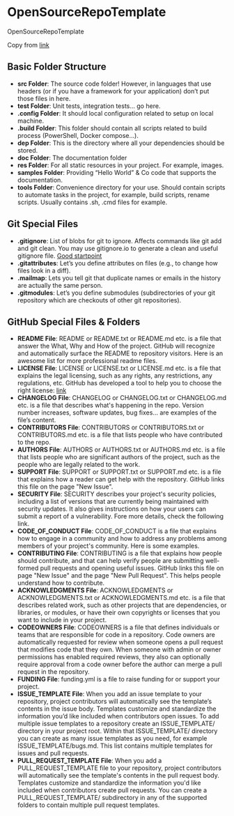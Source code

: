# OpenSourceRepoTemplate

OpenSourceRepoTemplate

Copy from [link](https://medium.com/code-factory-berlin/github-repository-structure-best-practices-248e6effc405)

## Basic Folder Structure

* **src Folder**: The source code folder! However, in languages that use headers (or if you have a framework for your application) don’t put those files in here.
* **test Folder**: Unit tests, integration tests… go here.
* **.config Folder**: It should local configuration related to setup on local machine.
* **.build Folder**: This folder should contain all scripts related to build process (PowerShell, Docker compose…).
* **dep Folder**: This is the directory where all your dependencies should be stored.
* **doc Folder**: The documentation folder
* **res Folder**: For all static resources in your project. For example, images.
* **samples Folder**: Providing “Hello World” & Co code that supports the documentation.
* **tools Folder**: Convenience directory for your use. Should contain scripts to automate tasks in the project, for example, build scripts, rename scripts. Usually contains .sh, .cmd files for example.

## Git Special Files

* **.gitignore**: List of blobs for git to ignore. Affects commands like git add and git clean. You may use gitignore.io to generate a clean and useful gitignore file. [Good startpoint](https://www.toptal.com/developers/gitignore)
* **.gitattributes**: Let’s you define attributes on files (e.g., to change how files look in a diff).
* **.mailmap**: Lets you tell git that duplicate names or emails in the history are actually the same person.
* **.gitmodules**: Let’s you define submodules (subdirectories of your git repository which are checkouts of other git repositories).

## GitHub Special Files & Folders

* **README File**: README or README.txt or README.md etc. is a file that answer the What, Why and How of the project. GitHub will recognize and automatically surface the README to repository visitors. Here is an awesome list for more professional readme files.
* **LICENSE File**: LICENSE or LICENSE.txt or LICENSE.md etc. is a file that explains the legal licensing, such as any rights, any restrictions, any regulations, etc. GitHub has developed a tool to help you to choose the right license: [link](https://choosealicense.com/)
* **CHANGELOG File**: CHANGELOG or CHANGELOG.txt or CHANGELOG.md etc. is a file that describes what's happening in the repo. Version number increases, software updates, bug fixes… are examples of the file’s content.
* **CONTRIBUTORS File**: CONTRIBUTORS or CONTRIBUTORS.txt or CONTRIBUTORS.md etc. is a file that lists people who have contributed to the repo.
* **AUTHORS File**: AUTHORS or AUTHORS.txt or AUTHORS.md etc. is a file that lists people who are significant authors of the project, such as the people who are legally related to the work.
* **SUPPORT File**: SUPPORT or SUPPORT.txt or SUPPORT.md etc. is a file that explains how a reader can get help with the repository. GitHub links this file on the page "New Issue".
* **SECURITY File**: SECURITY describes your project's security policies, including a list of versions that are currently being maintained with security updates. It also gives instructions on how your users can submit a report of a vulnerability. Fore more details, check the following link.
* **CODE_OF_CONDUCT File**: CODE_OF_CONDUCT is a file that explains how to engage in a community and how to address any problems among members of your project's community. Here is some examples.
* **CONTRIBUTING File**: CONTRIBUTING is a file that explains how people should contribute, and that can help verify people are submitting well-formed pull requests and opening useful issues. GitHub links this file on page "New Issue" and the page "New Pull Request". This helps people understand how to contribute.
* **ACKNOWLEDGMENTS File**: ACKNOWLEDGMENTS or ACKNOWLEDGMENTS.txt or ACKNOWLEDGMENTS.md etc. is a file that describes related work, such as other projects that are dependencies, or libraries, or modules, or have their own copyrights or licenses that you want to include in your project.
* **CODEOWNERS File**: CODEOWNERS is a file that defines individuals or teams that are responsible for code in a repository. Code owners are automatically requested for review when someone opens a pull request that modifies code that they own. When someone with admin or owner permissions has enabled required reviews, they also can optionally require approval from a code owner before the author can merge a pull request in the repository.
* **FUNDING File**: funding.yml is a file to raise funding for or support your project.
* **ISSUE_TEMPLATE File**: When you add an issue template to your repository, project contributors will automatically see the template’s contents in the issue body. Templates customize and standardize the information you’d like included when contributors open issues. To add multiple issue templates to a repository create an ISSUE_TEMPLATE/ directory in your project root. Within that ISSUE_TEMPLATE/ directory you can create as many issue templates as you need, for example ISSUE_TEMPLATE/bugs.md. This list contains multiple templates for issues and pull requests.
* **PULL_REQUEST_TEMPLATE File**: When you add a PULL_REQUEST_TEMPLATE file to your repository, project contributors will automatically see the template's contents in the pull request body. Templates customize and standardize the information you'd like included when contributors create pull requests. You can create a PULL_REQUEST_TEMPLATE/ subdirectory in any of the supported folders to contain multiple pull request templates.
